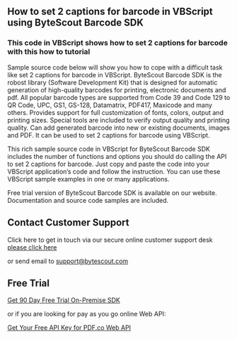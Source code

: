 ## How to set 2 captions for barcode in VBScript using ByteScout Barcode SDK

### This code in VBScript shows how to set 2 captions for barcode with this how to tutorial

Sample source code below will show you how to cope with a difficult task like set 2 captions for barcode in VBScript. ByteScout Barcode SDK is the robost library (Software Development Kit) that is designed for automatic generation of high-quality barcodes for printing, electronic documents and pdf. All popular barcode types are supported from Code 39 and Code 129 to QR Code, UPC, GS1, GS-128, Datamatrix, PDF417, Maxicode and many others. Provides support for full customization of fonts, colors, output and printing sizes. Special tools are included to verify output quality and printing quality. Can add generated barcode into new or existing documents, images and PDF. It can be used to set 2 captions for barcode using VBScript.

This rich sample source code in VBScript for ByteScout Barcode SDK includes the number of functions and options you should do calling the API to set 2 captions for barcode. Just copy and paste the code into your VBScript application’s code and follow the instruction. You can use these VBScript sample examples in one or many applications.

Free trial version of ByteScout Barcode SDK is available on our website. Documentation and source code samples are included.

## Contact Customer Support

Click here to get in touch via our secure online customer support desk [please click here](https://bytescout.zendesk.com/hc/en-us/requests/new?subject=ByteScout%20Barcode%20SDK%20Question)

or send email to [support@bytescout.com](mailto:support@bytescout.com?subject=ByteScout%20Barcode%20SDK%20Question) 

## Free Trial

[Get 90 Day Free Trial On-Premise SDK](https://bytescout.com/download/web-installer?utm_source=github-readme)

or if you are looking for pay as you go online Web API:

[Get Your Free API Key for PDF.co Web API](https://pdf.co/documentation/api?utm_source=github-readme)